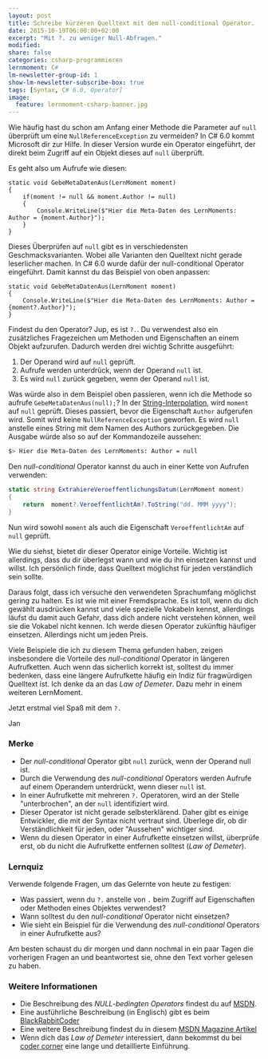 ```yaml
---
layout: post
title: Schreibe kürzeren Quelltext mit dem null-conditional Operator.
date: 2015-10-19T06:00:00+02:00
excerpt: "Mit ?. zu weniger Null-Abfragen."
modified:
share: false
categories: csharp-programmieren
lernmoment: C#
lm-newsletter-group-id: 1
show-lm-newsletter-subscribe-box: true
tags: [Syntax, C# 6.0, Operator]
image:
  feature: lernmoment-csharp-banner.jpg
---
```


Wie häufig hast du schon am Anfang einer Methode die Parameter auf `null` überprüft um eine `NullReferenceException` zu vermeiden? In C# 6.0 kommt Microsoft dir zur Hilfe. In dieser Version wurde ein Operator eingeführt, der direkt beim Zugriff auf ein Objekt dieses auf `null` überprüft.

Es geht also um Aufrufe wie diesen:

```
static void GebeMetaDatenAus(LernMoment moment)
{
	if(moment != null && moment.Author != null)
	{
		Console.WriteLine($"Hier die Meta-Daten des LernMoments: Author = {moment.Author}");
	}
}
```

Dieses Überprüfen auf `null` gibt es in verschiedensten Geschmacksvarianten. Wobei alle Varianten den Quelltext nicht gerade leserlicher machen. In C# 6.0 wurde dafür der null-conditional Operator eingeführt. Damit kannst du das Beispiel von oben anpassen:

```
static void GebeMetaDatenAus(LernMoment moment)
{
	Console.WriteLine($"Hier die Meta-Daten des LernMoments: Author = {moment?.Author}");
}
```

Findest du den Operator? Jup, es ist `?.`. Du verwendest also ein zusätzliches Fragezeichen um Methoden und Eigenschaften an einem Objekt aufzurufen. Dadurch werden drei wichtig Schritte ausgeführt:

1.	Der Operand wird auf `null` geprüft.
2.	Aufrufe werden unterdrück, wenn der Operand `null` ist.
3.	Es wird `null` zurück gegeben, wenn der Operand `null` ist.

Was würde also in dem Beispiel oben passieren, wenn ich die Methode so aufrufe `GebeMetaDatenAus(null);`? In der [String-Interpolation](/csharp-programmieren/mit-csharp-6-noch-mueheloser-werte-in-strings-einfuegen/), wird `moment` auf `null` geprüft. Dieses passiert, bevor die Eigenschaft `Author` aufgerufen wird. Somit wird keine `NullReferenceException` geworfen. Es wird `null` anstelle eines String mit dem Namen des Authors zurückgegeben. Die Ausgabe würde also so auf der Kommandozeile aussehen:

```sh
$> Hier die Meta-Daten des LernMoments: Author = null
```

Den *null-conditional* Operator kannst du auch in einer Kette von Aufrufen verwenden:

```cs
static string ExtrahiereVeroeffentlichungsDatum(LernMoment moment)
{
	return	moment?.VeroeffentlichtAm?.ToString("dd. MMM yyyy");
}
```

Nun wird sowohl `moment` als auch die Eigenschaft `VeroeffentlichtAm` auf `null` geprüft. 

Wie du siehst, bietet dir dieser Operator einige Vorteile. Wichtig ist allerdings, dass du dir überlegst wann und wie du ihn einsetzen kannst und willst. Ich persönlich finde, dass Quelltext möglichst für jeden verständlich sein sollte. 

Daraus folgt, dass ich versuche den verwendeten Sprachumfang möglichst gering zu halten. Es ist wie mit einer Fremdsprache. Es ist toll, wenn du dich gewählt ausdrücken kannst und viele spezielle Vokabeln kennst, allerdings läufst du damit auch Gefahr, dass dich andere nicht verstehen können, weil sie die Vokabel nicht kennen. Ich werde diesen Operator zukünftig häufiger einsetzen. Allerdings nicht um jeden Preis. 

Viele Beispiele die ich zu diesem Thema gefunden haben, zeigen insbesondere die Vorteile des *null-conditional* Operator in längeren Aufrufketten. Auch wenn das sicherlich korrekt ist, solltest du immer bedenken, dass eine längere Aufrufkette häufig ein Indiz für fragwürdigen Quelltext ist. Ich denke da an das *Law of Demeter*. Dazu mehr in einem weiteren LernMoment.

Jetzt erstmal viel Spaß mit dem `?.`

Jan

### Merke

-	Der *null-conditional* Operator gibt `null` zurück, wenn der Operand null ist.
-	Durch die Verwendung des *null-conditional* Operators werden Aufrufe auf einem Operandem unterdrückt, wenn dieser `null` ist.
-	In einer Aufrufkette mit mehreren `?.` Operatoren, wird an der Stelle "unterbrochen", an der `null` identifiziert wird.
-	Dieser Operator ist nicht gerade selbsterklärend. Daher gibt es einige Entwickler, die mit der Syntax nicht vertraut sind. Überlege dir, ob dir Verständlichkeit für jeden, oder "Aussehen" wichtiger sind.
-	Wenn du diesen Operator in einer Aufrufkette einsetzen willst, überprüfe erst, ob du nicht die Aufrufkette entfernen solltest (*Law of Demeter*).

### Lernquiz 

Verwende folgende Fragen, um das Gelernte von heute zu festigen:

-	Was passiert, wenn du `?.` anstelle von `.` beim Zugriff auf Eigenschaften oder Methoden eines Objektes verwendest?
-	Wann solltest du den *null-conditional* Operator nicht einsetzen?
-	Wie sieht ein Beispiel für die Verwendung des *null-conditional* Operators in einer Aufrufkette aus?

Am besten schaust du dir morgen und dann nochmal in ein paar Tagen die vorherigen Fragen an und beantwortest sie, ohne den Text vorher gelesen zu haben.

### Weitere Informationen

-	Die Beschreibung des *NULL-bedingten Operators* findest du auf [MSDN](https://msdn.microsoft.com/de-de/library/dn986595.aspx).
-	Eine ausführliche Beschreibung (in Englisch) gibt es beim [BlackRabbitCoder](http://geekswithblogs.net/BlackRabbitCoder/archive/2015/06/05/c.net-little-wonders-null-conditional-operator-in-c-6.aspx)
-	Eine weitere Beschreibung findest du in diesem [MSDN Magazine Artikel](https://msdn.microsoft.com/en-us/magazine/dn802602.aspx)
-	Wenn dich das *Law of Demeter* interessiert, dann bekommst du bei [coder corner](http://coders-corner.net/2013/04/01/real-world-softwaredesign-teil-2-law-of-demeter/) eine lange und detaillierte Einführung.
